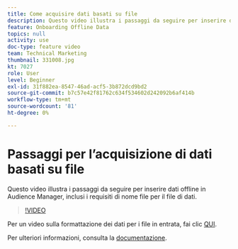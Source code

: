 ```yaml
---
title: Come acquisire dati basati su file
description: Questo video illustra i passaggi da seguire per inserire dati offline in Audience Manager, inclusi i requisiti di nome file per il file di dati.
feature: Onboarding Offline Data
topics: null
activity: use
doc-type: feature video
team: Technical Marketing
thumbnail: 331008.jpg
kt: 7027
role: User
level: Beginner
exl-id: 31f882ea-8547-46ad-acf5-3b872dcd9bd2
source-git-commit: b7c57e42f81762c634f534602d242092b6af414b
workflow-type: tm+mt
source-wordcount: '81'
ht-degree: 0%

---
```


# Passaggi per l’acquisizione di dati basati su file

Questo video illustra i passaggi da seguire per inserire dati offline in Audience Manager, inclusi i requisiti di nome file per il file di dati.

>[!VIDEO](https://video.tv.adobe.com/v/331008/?quality=12&learn=on)

Per un video sulla formattazione dei dati per i file in entrata, fai clic [QUI](formatting-and-ingesting-file-based-data.md).

Per ulteriori informazioni, consulta la [documentazione](https://experienceleague.adobe.com/docs/audience-manager/user-guide/implementation-integration-guides/sending-audience-data/batch-data-transfer-process/inbound-s3-filenames.html?lang=it).
